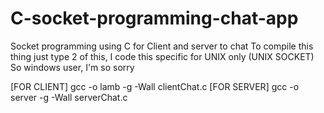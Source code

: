 # C-socket-programming-chat-app
Socket programming using C for Client and server to chat 
To compile this thing just type 2 of this, I code this specific for UNIX only (UNIX SOCKET)
So windows user, I'm so sorry 

[FOR CLIENT]
gcc -o lamb -g -Wall clientChat.c 
[FOR SERVER]
gcc -o server -g -Wall serverChat.c

